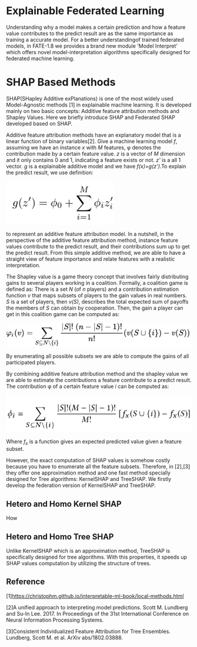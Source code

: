# Explainable Federated Learning

Understanding why a model makes a certain prediction and how a feature value contributes to the
predict result are as the same importance as training a accurate model. For a better understandingof trained federated 
models, in FATE-1.8 we provides a brand new module 'Model Interpret' which offers novel model-interpretation algorithms 
specifically designed for federated machine learning.



# SHAP Based Methods

SHAP(SHapley Additive exPlanations) is one of the most widely used Model-Agnostic methods [1] in explainable machine learning. 
It is developed mainly on two basic concepts: Additive feature attribution methods and Shapley Values. 
Here we briefly introduce SHAP and Federated SHAP developed based on SHAP.

Additive feature attribution methods have an explanatory model that is a linear function of binary variables[2].
Give a machine learning model *f*, 
assuming we have an instance *x* with *M* features, φ denotes the contribution  made by a certain feature value. 
*z* is a vector of *M* dimension and it only contains 0 and 1, indicating a feature exists or not. *z'* is a 
all 1 vector. *g* is a explainable additive model and we have *f(x)=g(z')*.To explain the predict result, we use
definition:

![Figure 1: add model](../images/additive_model.png)

to represent an additive feature attribution model. 
In a nutshell, in the perspective of the additive feature attribution method, instance feature values contribute 
to the predict result, and their contributions sum up to get the predict result. From this simple additive method, 
we are able to have a straight view of feature importance and relate features with a realistic interpretation.

The Shapley value is a game theory concept that involves fairly distributing gains to several players working in a coalition.  Formally, a coalition game is defined as: There is a set *N* (of *n* players) and a contribution estimation function *v*
 that maps subsets of players to the gain values in real numbers. *S* is a set of players, then *v(S)*, 
 describes the total expected sum of payoffs the members of *S* can obtain by cooperation. Then, the gain a player
 can get in this coalition game can be computed as:
 

![Figure 2: shapely](../images/shapely_value.png)
 
By enumerating all possible subsets we are able to compute the gains of all participated players.

By combining additive feature attribution method and the shapley value we are able to estimate the contributions a 
feature contribute to a predict result. The contribution φ of a certain feature value *i* can be computed as:
      
![Figure 3: SHAP](../images/SHAP.png)

Where *f<sub>x</sub>* is a function gives an expected predicted value given a feature subset. 

However, the exact computation of SHAP values is somehow costly because you have to enumerate all the feature subsets. 
Therefore, in [2],[3] they offer one approximation method and one fast method specially designed for Tree algorithms:
KernelSHAP and TreeSHAP. We firstly develop the federation version of KernelSHAP and TreeSHAP.
           
                       
## Hetero and Homo Kernel SHAP

How

## Hetero and Homo Tree SHAP

Unlike KernelSHAP which is an approximation method, TreeSHAP is specifically designed for tree algorithms. 
With this properties, it speeds up SHAP values computation by utilizing the structure of trees.

## Reference
[1]https://christophm.github.io/interpretable-ml-book/local-methods.html

[2]A unified approach to interpreting model predictions. Scott M. Lundberg and Su-In Lee. 2017. In Proceedings of the 31st International Conference on Neural Information Processing Systems.

[3]Consistent Individualized Feature Attribution for Tree Ensembles. Lundberg, Scott M. et al. ArXiv abs/1802.03888.